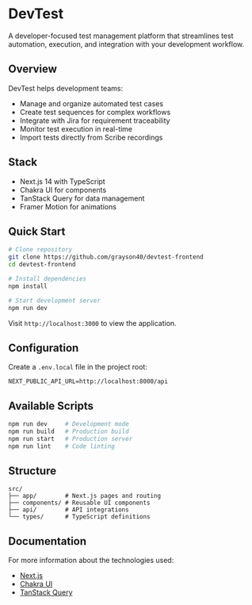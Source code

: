 # DevTest

A developer-focused test management platform that streamlines test automation, execution, and integration with your development workflow.

## Overview

DevTest helps development teams:
- Manage and organize automated test cases
- Create test sequences for complex workflows
- Integrate with Jira for requirement traceability
- Monitor test execution in real-time
- Import tests directly from Scribe recordings

## Stack

- Next.js 14 with TypeScript
- Chakra UI for components
- TanStack Query for data management
- Framer Motion for animations

## Quick Start

```bash
# Clone repository
git clone https://github.com/grayson40/devtest-frontend
cd devtest-frontend

# Install dependencies
npm install

# Start development server
npm run dev
```

Visit `http://localhost:3000` to view the application.

## Configuration

Create a `.env.local` file in the project root:

```env
NEXT_PUBLIC_API_URL=http://localhost:8000/api
```

## Available Scripts

```bash
npm run dev     # Development mode
npm run build   # Production build
npm run start   # Production server
npm run lint    # Code linting
```

## Structure

```
src/
├── app/        # Next.js pages and routing
├── components/ # Reusable UI components
├── api/        # API integrations
└── types/      # TypeScript definitions
```

## Documentation

For more information about the technologies used:
- [Next.js](https://nextjs.org/docs)
- [Chakra UI](https://chakra-ui.com/docs)
- [TanStack Query](https://tanstack.com/query)

